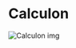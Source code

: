 # Calculon

![Calculon img](https://static.wikia.nocookie.net/enfuturama/images/b/b3/Calculon-2.JPG/revision/latest/top-crop/width/360/height/450?cb=20090604015557)

